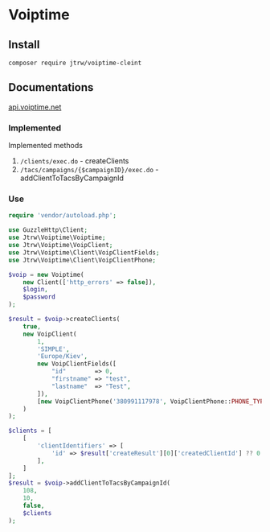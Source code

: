 # Voiptime

## Install

```
composer require jtrw/voiptime-cleint
```

## Documentations

[api.voiptime.net](https://api.voiptime.net)

### Implemented

Implemented methods

1. `/clients/exec.do` - createClients
1. `/tacs/campaigns/{$campaignID}/exec.do` - addClientToTacsByCampaignId

### Use

```php
require 'vendor/autoload.php';

use GuzzleHttp\Client;
use Jtrw\Voiptime\Voiptime;
use Jtrw\Voiptime\VoipClient;
use Jtrw\Voiptime\Client\VoipClientFields;
use Jtrw\Voiptime\Client\VoipClientPhone;

$voip = new Voiptime(
    new Client(['http_errors' => false]),
    $login,
    $password
);

$result = $voip->createClients(
    true,
    new VoipClient(
        1,
        'SIMPLE',
        'Europe/Kiev',
        new VoipClientFields([
            "id"        => 0,
            "firstname" => "test",
            "lastname"  => "Test",
        ]),
        [new VoipClientPhone('380991117978', VoipClientPhone::PHONE_TYPE_MOBILE, true)]
    )
);

$clients = [
    [
        'clientIdentifiers' => [
            'id' => $result['createResult'][0]['createdClientId'] ?? 0
        ],
    ]
];
$result = $voip->addClientToTacsByCampaignId(
    108,
    10,
    false,
    $clients
);
```